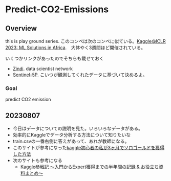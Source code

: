 # Predict-CO2-Emissions

## Overview
this is play ground series. このコンペは次のコンペに似ている。[Kaggle@ICLR 2023: ML Solutions in Africa](https://www.kaggle.com/iclr-2023).　大体やく3週間ほど開催されている。

いくつかリンクがあったのでそちらも載せておく
+ [Zindi](https://zindi.africa/). data scientist network
+ [Sentinel-5P](https://sentinels.copernicus.eu/web/sentinel/missions/sentinel-5p). こいつが観測してくれたデータに基づいて決めるよ。

### Goal
predict CO2 emission

## 20230807
+ 今日はデータについての説明を見た。いろいろなデータがある。
+ 効率的にKaggleでデータ分析する方法について知りたいな
+ train.csvの一番右側に答えがあって、あれが教師になる。
+ このサイトが参考になった[kaggle初心者の私が3ヶ月でソロゴールドを獲得した方法](https://blog.recruit.co.jp/rco/kaggle_by_novice_engineer/)
+ 次のサイトも参考になる
  + [Kaggle参戦記 〜入門からExpert獲得までの半年間の記録 & お役立ち資料まとめ〜](https://naotaka1128.hatenadiary.jp/entry/kaggle-challenge-story)
